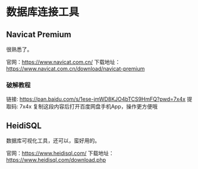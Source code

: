 # 数据库连接工具

## Navicat Premium

很熟悉了。

官网：https://www.navicat.com.cn/
下载地址：https://www.navicat.com.cn/download/navicat-premium

### 破解教程

链接: https://pan.baidu.com/s/1ese-jmWD8KJO4bTCS9HmFQ?pwd=7x4x 提取码: 7x4x 复制这段内容后打开百度网盘手机App，操作更方便哦


## HeidiSQL

数据库可视化工具，还可以，蛮好用的。

官网：https://www.heidisql.com/
下载地址：https://www.heidisql.com/download.php
